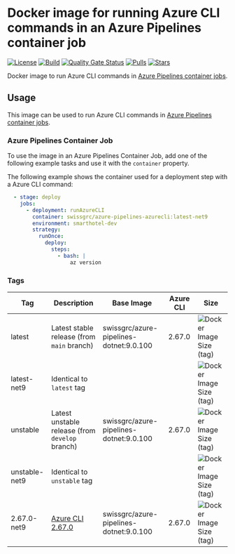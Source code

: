 # Docker image for running Azure CLI commands in an Azure Pipelines container job

<!-- markdownlint-disable MD013 -->
[![License](https://img.shields.io/badge/license-MIT-blue.svg?style=flat-square)](https://github.com/swissgrc/docker-azure-pipelines-azurecli-net9/blob/main/LICENSE) [![Build](https://img.shields.io/github/actions/workflow/status/swissgrc/docker-azure-pipelines-azurecli-net9/publish.yml?branch=develop&style=flat-square)](https://github.com/swissgrc/docker-azure-pipelines-azurecli-net9/actions/workflows/publish.yml) [![Quality Gate Status](https://sonarcloud.io/api/project_badges/measure?project=swissgrc_docker-azure-pipelines-azurecli-net9&metric=alert_status)](https://sonarcloud.io/summary/new_code?id=swissgrc_docker-azure-pipelines-azurecli-net9) [![Pulls](https://img.shields.io/docker/pulls/swissgrc/azure-pipelines-azurecli.svg?style=flat-square)](https://hub.docker.com/r/swissgrc/azure-pipelines-azurecli) [![Stars](https://img.shields.io/docker/stars/swissgrc/azure-pipelines-azurecli.svg?style=flat-square)](https://hub.docker.com/r/swissgrc/azure-pipelines-azurecli)
<!-- markdownlint-restore -->

Docker image to run Azure CLI commands in [Azure Pipelines container jobs].

## Usage

This image can be used to run Azure CLI commands in [Azure Pipelines container jobs].

### Azure Pipelines Container Job

To use the image in an Azure Pipelines Container Job, add one of the following example tasks and use it with the `container` property.

The following example shows the container used for a deployment step with a Azure CLI command:

```yaml
  - stage: deploy
    jobs:
      - deployment: runAzureCLI
        container: swissgrc/azure-pipelines-azurecli:latest-net9
        environment: smarthotel-dev
        strategy:
          runOnce:
            deploy:
              steps:
                - bash: |
                    az version
```

### Tags

| Tag           | Description                                                                                               | Base Image                                | Azure CLI | Size                                                                                                                                   |
|---------------|-----------------------------------------------------------------------------------------------------------|-------------------------------------------|-----------|----------------------------------------------------------------------------------------------------------------------------------------|
| latest        | Latest stable release (from `main` branch)                                                                | swissgrc/azure-pipelines-dotnet:9.0.100   | 2.67.0    | ![Docker Image Size (tag)](https://img.shields.io/docker/image-size/swissgrc/azure-pipelines-azurecli/latest?style=flat-square)        |
| latest-net9   | Identical to `latest` tag                                                                                 |                                           |           | ![Docker Image Size (tag)](https://img.shields.io/docker/image-size/swissgrc/azure-pipelines-azurecli/latest-net9?style=flat-square)   |
| unstable      | Latest unstable release (from `develop` branch)                                                           | swissgrc/azure-pipelines-dotnet:9.0.100   | 2.67.0    | ![Docker Image Size (tag)](https://img.shields.io/docker/image-size/swissgrc/azure-pipelines-azurecli/unstable?style=flat-square)      |
| unstable-net9 | Identical to `unstable` tag                                                                               |                                           |           | ![Docker Image Size (tag)](https://img.shields.io/docker/image-size/swissgrc/azure-pipelines-azurecli/unstable-net9?style=flat-square) |
| 2.67.0-net9   | [Azure CLI 2.67.0](https://learn.microsoft.com/en-us/cli/azure/release-notes-azure-cli#november-19-2024)  | swissgrc/azure-pipelines-dotnet:9.0.100   | 2.67.0    | ![Docker Image Size (tag)](https://img.shields.io/docker/image-size/swissgrc/azure-pipelines-azurecli/2.67.0-net9?style=flat-square)   |

[Azure Pipelines container jobs]: https://docs.microsoft.com/en-us/azure/devops/pipelines/process/container-phases
